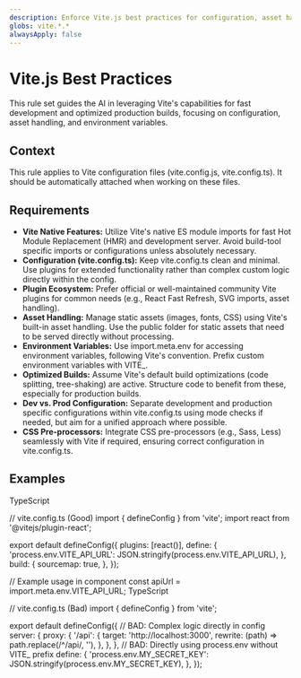```yaml
---
description: Enforce Vite.js best practices for configuration, asset handling, and build optimization.
globs: vite.*.*
alwaysApply: false
---
```


# **Vite.js Best Practices**

This rule set guides the AI in leveraging Vite's capabilities for fast development and optimized production builds, focusing on configuration, asset handling, and environment variables.

## **Context**

This rule applies to Vite configuration files (vite.config.js, vite.config.ts). It should be automatically attached when working on these files.

## **Requirements**

* **Vite Native Features:** Utilize Vite's native ES module imports for fast Hot Module Replacement (HMR) and development server. Avoid build-tool specific imports or configurations unless absolutely necessary.  
* **Configuration (vite.config.ts):** Keep vite.config.ts clean and minimal. Use plugins for extended functionality rather than complex custom logic directly within the config.  
* **Plugin Ecosystem:** Prefer official or well-maintained community Vite plugins for common needs (e.g., React Fast Refresh, SVG imports, asset handling).  
* **Asset Handling:** Manage static assets (images, fonts, CSS) using Vite's built-in asset handling. Use the public folder for static assets that need to be served directly without processing.  
* **Environment Variables:** Use import.meta.env for accessing environment variables, following Vite's convention. Prefix custom environment variables with VITE\_.  
* **Optimized Builds:** Assume Vite's default build optimizations (code splitting, tree-shaking) are active. Structure code to benefit from these, especially for production builds.  
* **Dev vs. Prod Configuration:** Separate development and production specific configurations within vite.config.ts using mode checks if needed, but aim for a unified approach where possible.  
* **CSS Pre-processors:** Integrate CSS pre-processors (e.g., Sass, Less) seamlessly with Vite if required, ensuring correct configuration in vite.config.ts.

## **Examples**

<example type="valid">
TypeScript

// vite.config.ts (Good)
import { defineConfig } from 'vite';
import react from '@vitejs/plugin-react';

export default defineConfig({
  plugins: [react()],
  define: {
    'process.env.VITE_API_URL': JSON.stringify(process.env.VITE_API_URL),
  },
  build: {
    sourcemap: true,
  },
});

// Example usage in component
const apiUrl = import.meta.env.VITE_API_URL;
</example>
<example type="invalid">
TypeScript

// vite.config.ts (Bad)
import { defineConfig } from 'vite';

export default defineConfig({
  // BAD: Complex logic directly in config
  server: {
    proxy: {
      '/api': {
        target: 'http://localhost:3000',
        rewrite: (path) => path.replace(/^\/api/, ''),
      },
    },
  },
  // BAD: Directly using process.env without VITE_ prefix
  define: {
    'process.env.MY_SECRET\_KEY': JSON.stringify(process.env.MY_SECRET_KEY),
  },
});
</example>